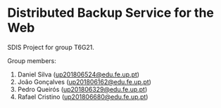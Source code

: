 # Distributed Backup Service for the Web

SDIS Project for group T6G21.

Group members:

1. Daniel Silva (up201806524@edu.fe.up.pt)
2. João Gonçalves (up201806162@edu.fe.up.pt)
3. Pedro Queirós (up201806329@edu.fe.up.pt)
4. Rafael Cristino (up201806680@edu.fe.up.pt)

